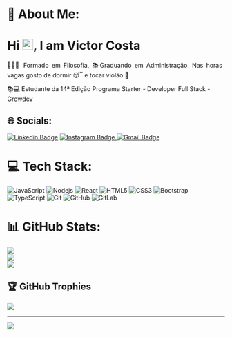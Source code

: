 # 💫 About Me:
<h1 align = "justify"> Hi <img src="https://media.giphy.com/media/hvRJCLFzcasrR4ia7z/giphy.gif" width="25px">, I am Victor Costa</h1>
<p align = "justify">👨🏾‍🎓 Formado em Filosofia, 📚Graduando em Administração. Nas horas vagas gosto de dormir 😴 e tocar violão 🎸</p>

📚💻 Estudante da 14ª Edição Programa Starter - Developer Full Stack - [Growdev](https://www.growdev.com.br)<br>


## 🌐 Socials:
[![Linkedin Badge](https://img.shields.io/badge/-Victor-blue?style=flat-square&logo=Linkedin&logoColor=white&link=https://www.linkedin.com/in/victor-costa-mateus/)](https://www.linkedin.com/in/victor-costa-mateus/)
[![Instagram Badge](https://img.shields.io/badge/-vitinhomateuss-purple?style=flat-square&logo=instagram&logoColor=white&link=https://www.instagram.com/vitinhomateuss/)
![Gmail Badge](https://img.shields.io/badge/-Email-c14438?style=flat-square&logo=Gmail&logoColor=white&link=mailto:victorjosueldacosta@gmail.com)](mailto:victorjosueldacosta@gmail.com)

# 💻 Tech Stack:
![JavaScript](https://img.shields.io/badge/-JavaScript-black?style=flat-square&logo=javascript)
![Nodejs](https://img.shields.io/badge/-Nodejs-black?style=flat-square&logo=Node.js)
![React](https://img.shields.io/badge/-React-black?style=flat-square&logo=react)
![HTML5](https://img.shields.io/badge/-HTML5-E34F26?style=flat-square&logo=html5&logoColor=white)
![CSS3](https://img.shields.io/badge/-CSS3-1572B6?style=flat-square&logo=css3)
![Bootstrap](https://img.shields.io/badge/-Bootstrap-563D7C?style=flat-square&logo=bootstrap)
![TypeScript](https://img.shields.io/badge/-TypeScript-007ACC?style=flat-square&logo=typescript)
![Git](https://img.shields.io/badge/-Git-black?style=flat-square&logo=git)
![GitHub](https://img.shields.io/badge/-GitHub-181717?style=flat-square&logo=github)
![GitLab](https://img.shields.io/badge/-GitLab-FCA121?style=flat-square&logo=gitlab)


# 📊 GitHub Stats:
![](https://github-readme-stats.vercel.app/api?username=VictorCostaj&theme=synthwave&hide_border=true&include_all_commits=false&count_private=false)<br/>
![](https://github-readme-streak-stats.herokuapp.com/?user=VictorCostaj&theme=synthwave&hide_border=true)<br/>
![](https://github-readme-stats.vercel.app/api/top-langs/?username=VictorCostaj&theme=synthwave&hide_border=true&include_all_commits=false&count_private=false&layout=compact)

## 🏆 GitHub Trophies
![](https://github-profile-trophy.vercel.app/?username=VictorCostaj&theme=monokai&no-frame=false&no-bg=true&margin-w=4)

---
[![](https://visitcount.itsvg.in/api?id=VictorCostaj&icon=0&color=10)](https://visitcount.itsvg.in)

<!-- Proudly created with GPRM ( https://gprm.itsvg.in ) -->





































